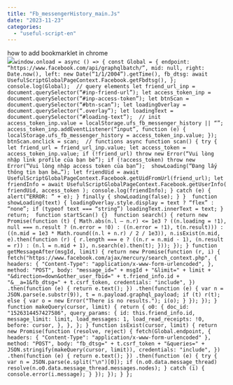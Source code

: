 ```yaml
---
title: "Fb_messengerHistory_main.Js"
date: "2023-11-23"
categories: 
  - "useful-script-en"
---
```


how to add bookmarklet in chrome  
![](https://camo.githubusercontent.com/5f21e427a7d3ee887313a4f9b1ab033e6462db47ca299bf3f7e2d81a0ce854bd/68747470733a2f2f696d672e7765626e6f74732e636f6d2f323031392f30342f447261672d616e642d44726f702d4c696e6b732d696e2d4368726f6d652e706e67)`window.onload = async () => { const Global = { endpoint: “https://www.facebook.com/api/graphqlbatch/”, mid: null, right: Date.now(), left: new Date(“1/1/2004”).getTime(), fb_dtsg: await UsefulScriptGlobalPageContext.Facebook.getFbdtsg(), };  console.log(Global);  // query elements let friend_url_inp = document.querySelector(“#inp-friend-url”); let access_token_inp = document.querySelector(“#inp-access-token”); let btnScan = document.querySelector(“#btn-scan”); let loadingOverlay = document.querySelector(“.overlay”); let loadingText = document.querySelector(“#loading-text”);  // init access_token_inp.value = localStorage.ufs_fb_messenger_history || “”; access_token_inp.addEventListener(“input”, function (e) { localStorage.ufs_fb_messenger_history = access_token_inp.value; }); btnScan.onclick = scan;  // functions async function scan() { try { let friend_url = friend_url_inp.value; let access_token = access_token_inp.value; if (!friend_url) throw new Error(“Vui lòng nhập link profile của bạn bè”); if (!access_token) throw new Error(“Vui lòng nhập access token của bạn”);  showLoading(“Đang lấy thông tin bạn bè…”); let friendUid = await UsefulScriptGlobalPageContext.Facebook.getUidFromUrl(friend_url); let friendInfo = await UsefulScriptGlobalPageContext.Facebook.getUserInfo( friendUid, access_token ); console.log(friendInfo); } catch (e) { alert(“ERROR: ” + e); } finally { showLoading(false); } }  function showLoading(text) { loadingOverlay.style.display = text ? “flex” : “none”; if (typeof text === “string”) loadingText.innerText = text; }  return;  function startScan() {}  function search() { return new Promise(function (t) { Math.abs(n.l – n.r) <= 1e3 ? ((n.loading = !1), null === n.result ? (n.error = !0) : ((n.error = !1), t(n.result))) : ((n.mid = 1e3 * Math.round((n.l + n.r) / 2 / 1e3)), n.isExist(n.mid, e).then(function (r) { r.length === e ? ((n.r = n.mid - 1), (n.result = r)) : (n.l = n.mid + 1), n.search(e).then(t); })); }); } function getMessageAfter(msgId, limit) { return new Promise(function (r, i) { fetch("https://www.facebook.com/ajax/mercury/search_context.php", { headers: { "Content-Type": "application/x-www-form-urlencoded", }, method: "POST", body: "message_id=" + msgId + "&limit=" + limit + "&direction=down&other_user_fbid=" + t.friend_info.id + "&__a=1&fb_dtsg=" + t.csrf_token, credentials: "include", }) .then(function (e) { return e.text(); }) .then(function (e) { var n = JSON.parse(e.substr(9)), t = n.payload.graphql_payload; if (t) r(t); else { var o = new Error("There is no results."); i(o); } }); }); } function makeQuery(cursor, limit) { return { o0: { doc_id: "1526314457427586", query_params: { id: this.friend_info.id, message_limit: limit, load_messages: 1, load_read_receipts: !0, before: cursor, }, }, }; } function isExist(cursor, limit) { return new Promise(function (resolve, reject) { fetch(Global.endpoint, { headers: { "Content-Type": "application/x-www-form-urlencoded" }, method: "POST", body: "fb_dtsg=" + t.csrf_token + "&queries=" + JSON.stringify(makeQuery(cursor, limit)), credentials: "include", }) .then(function (e) { return e.text(); }) .then(function (e) { try { var n = JSON.parse(e.split("\n")[0]); if (n.o0.data.message_thread) resolve(n.o0.data.message_thread.messages.nodes); } catch (i) { console.error(i.message); } }); }); } };`
